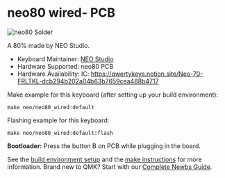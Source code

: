 # neo80 wired- PCB

![neo80 Solder]()

A 80% made by NEO Studio.

* Keyboard Maintainer: [NEO Studio](https://github.com/owlab-git)
* Hardware Supported: neo80 PCB
* Hardware Availability: IC: https://qwertykeys.notion.site/Neo-70-FRLTKL-dcb294b202a04b63b7659cea488b4717

Make example for this keyboard (after setting up your build environment):

    make neo/neo80_wired:default

Flashing example for this keyboard:

    make neo/neo80_wired:default:flash

**Bootloader:** Press the button B on PCB while plugging in the board.

See the [build environment setup](https://docs.qmk.fm/#/getting_started_build_tools) and the [make instructions](https://docs.qmk.fm/#/getting_started_make_guide) for more information. Brand new to QMK? Start with our [Complete Newbs Guide](https://docs.qmk.fm/#/newbs).
